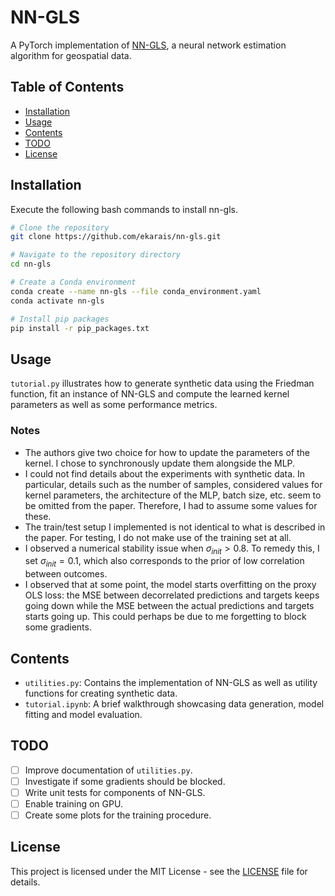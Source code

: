 # NN-GLS
A PyTorch implementation of [NN-GLS](https://arxiv.org/abs/2304.09157), a neural network estimation algorithm for geospatial data.

## Table of Contents

- [Installation](#installation)
- [Usage](#usage)
- [Contents](#contents)
- [TODO](#TODO)
- [License](#license)


## Installation

Execute the following bash commands to install nn-gls.

```bash
# Clone the repository
git clone https://github.com/ekarais/nn-gls.git

# Navigate to the repository directory
cd nn-gls

# Create a Conda environment
conda create --name nn-gls --file conda_environment.yaml
conda activate nn-gls

# Install pip packages
pip install -r pip_packages.txt
```

## Usage
`tutorial.py` illustrates how to generate synthetic data using the Friedman function, fit an instance of NN-GLS and compute the learned kernel parameters as well as some performance metrics.

### Notes
- The authors give two choice for how to update the parameters of the kernel. I chose to synchronously update them alongside the MLP.
- I could not find details about the experiments with synthetic data. In particular, details such as the number of samples, considered values for kernel parameters, the architecture of the MLP, batch size, etc. seem to be omitted from the paper. Therefore, I had to assume some values for these.
- The train/test setup I implemented is not identical to what is described in the paper. For testing, I do not make use of the training set at all. 
- I observed a numerical stability issue when $\sigma_{init} \gt 0.8$. To remedy this, I set $\sigma_{init} = 0.1$, which also corresponds to the prior of low correlation between outcomes.
- I observed that at some point, the model starts overfitting on the proxy OLS loss: the MSE between decorrelated predictions and targets keeps going down while the MSE between the actual predictions and targets starts going up. This could perhaps be due to me forgetting to block some gradients.

## Contents
- `utilities.py`: Contains the implementation of NN-GLS as well as utility functions for creating synthetic data.
- `tutorial.ipynb`: A brief walkthrough showcasing data generation, model fitting and model evaluation.

## TODO
- [ ] Improve documentation of `utilities.py`.
- [ ] Investigate if some gradients should be blocked.
- [ ] Write unit tests for components of NN-GLS.
- [ ] Enable training on GPU.
- [ ] Create some plots for the training procedure.

## License
This project is licensed under the MIT License - see the [LICENSE](LICENSE) file for details.

